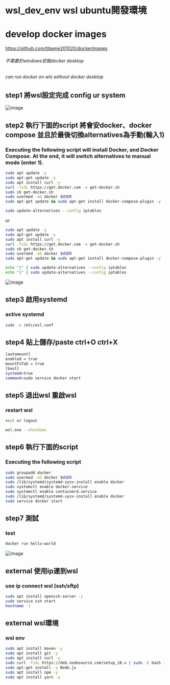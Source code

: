 # wsl_dev_env wsl ubuntu開發環境

# develop docker images
https://github.com/tibame201020/dockerImages

###### 不需要於windows安裝docker desktop
###### can run docker on wls without docker desktop

## step1 將wsl設定完成 config ur system

![image](https://user-images.githubusercontent.com/78014702/227117027-ec4179e2-12dc-4d59-84e9-4c738aeaa3a1.png)


## step2 執行下面的script 將會安docker、docker compose 並且於最後切換alternatives為手動(輸入1)
### Executing the following script will install Docker, and Docker Compose. At the end, it will switch alternatives to manual mode (enter 1).

```bash
sudo apt update -y
sudo apt-get update -y
sudo apt install curl -y
curl -fsSL https://get.docker.com -o get-docker.sh
sudo sh get-docker.sh
sudo usermod -aG docker $USER
sudo apt-get update && sudo apt-get install docker-compose-plugin -y

sudo update-alternatives --config iptables

```
or
```bash
sudo apt update -y
sudo apt-get update -y
sudo apt install curl -y
curl -fsSL https://get.docker.com -o get-docker.sh
sudo sh get-docker.sh
sudo usermod -aG docker $USER
sudo apt-get update && sudo apt-get install docker-compose-plugin -y

echo "1" | sudo update-alternatives --config iptables
echo "1" | sudo update-alternatives --config iptables
```

![image](https://user-images.githubusercontent.com/78014702/227119171-db253795-0355-4cb6-a03c-2087adf7df02.png)

## step3 啟用systemd
### active systemd
```bash
sudo -e /etc/wsl.conf
```
## step4 貼上儲存/paste ctrl+O ctrl+X

```bash
[automount]
enabled = true
mountFsTab = true
[boot]
systemd=true
command=sudo service docker start
```
## step5 退出wsl 重啟wsl 
### restart wsl
```bash
exit or logout
```
```bash
wsl.exe --shutdown
```
## step6 執行下面的script
### Executing the following script
```bash
sudo groupadd docker
sudo usermod -aG docker $USER
sudo /lib/systemd/systemd-sysv-install enable docker
sudo systemctl enable docker.service
sudo systemctl enable containerd.service
sudo /lib/systemd/systemd-sysv-install enable docker
sudo service docker start
```
## step7 測試
### test
```bash
docker run hello-world
```
![image](https://user-images.githubusercontent.com/78014702/227119127-4b5083ee-0155-4db9-9829-0532b449d13f.png)

## external 使用ip連到wsl
### use ip connect wsl (ssh/sftp)
```bash
sudo apt install openssh-server -y
sudo service ssh start
hostname -I
```

## external wsl環境
### wsl env
```bash
sudo apt install maven -y
sudo apt install git -y
sudo apt install curl -y
sudo curl -fsSL https://deb.nodesource.com/setup_18.x | sudo -E bash -
sudo apt-get install -y Node.js
sudo apt install npm -y
sudo apt install yarn -y
```


